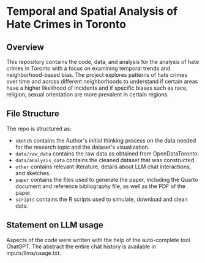 # Temporal and Spatial Analysis of Hate Crimes in Toronto

## Overview

This repository contains the code, data, and analysis for the analysis of hate crimes in Toronto with a focus on examining temporal trends and neighborhood-based bias. The project explores patterns of hate crimes over time and across different neighborhoods to understand if certain areas have a higher likelihood of incidents and if specific biases such as race, religion, sexual orientation are more prevalent in certain regions.


## File Structure

The repo is structured as:

-   `sketch` contains the Author's initial thinking process on the data needed for the research topic and the dataset's visualization.
-   `data/raw_data` contains the raw data as obtained from OpenDataToronto.
-   `data/analysis_data` contains the cleaned dataset that was constructed.
-   `other` contains relevant literature, details about LLM chat interactions, and sketches.
-   `paper` contains the files used to generate the paper, including the Quarto document and reference bibliography file, as well as the PDF of the paper. 
-   `scripts` contains the R scripts used to simulate, download and clean data.


## Statement on LLM usage

Aspects of the code were written with the help of the auto-complete tool ChatGPT. The abstract the entire chat history is available in inputs/llms/usage.txt.
